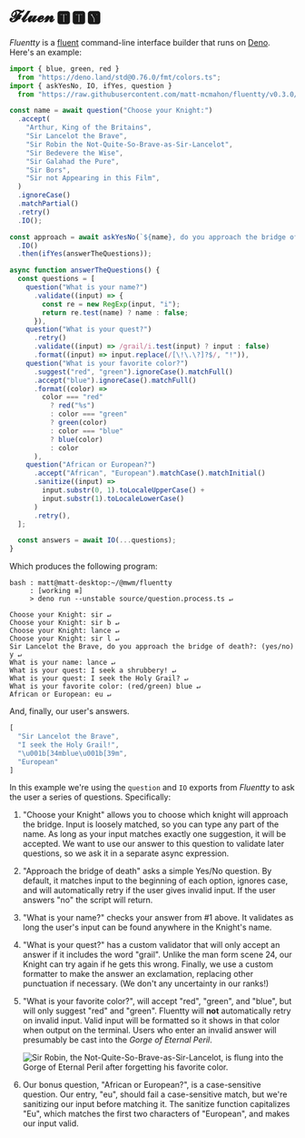 # 𝓕𝓵𝓾𝓮𝓷 🆃 🆃 🆈

*Fluentty* is a [fluent] command-line interface builder that runs on [Deno].
Here's an example:

```javascript
import { blue, green, red }
  from "https://deno.land/std@0.76.0/fmt/colors.ts";
import { askYesNo, IO, ifYes, question }
  from "https://raw.githubusercontent.com/matt-mcmahon/fluentty/v0.3.0/module.ts";

const name = await question("Choose your Knight:")
  .accept(
    "Arthur, King of the Britains",
    "Sir Lancelot the Brave",
    "Sir Robin the Not-Quite-So-Brave-as-Sir-Lancelot",
    "Sir Bedevere the Wise",
    "Sir Galahad the Pure",
    "Sir Bors",
    "Sir not Appearing in this Film",
  )
  .ignoreCase()
  .matchPartial()
  .retry()
  .IO();

const approach = await askYesNo(`${name}, do you approach the bridge of death?`)
  .IO()
  .then(ifYes(answerTheQuestions));

async function answerTheQuestions() {
  const questions = [
    question("What is your name?")
      .validate((input) => {
        const re = new RegExp(input, "i");
        return re.test(name) ? name : false;
      }),
    question("What is your quest?")
      .retry()
      .validate((input) => /grail/i.test(input) ? input : false)
      .format((input) => input.replace(/[\!\.\?]?$/, "!")),
    question("What is your favorite color?")
      .suggest("red", "green").ignoreCase().matchFull()
      .accept("blue").ignoreCase().matchFull()
      .format((color) =>
        color === "red"
          ? red("%s")
          : color === "green"
          ? green(color)
          : color === "blue"
          ? blue(color)
          : color
      ),
    question("African or European?")
      .accept("African", "European").matchCase().matchInitial()
      .sanitize((input) =>
        input.substr(0, 1).toLocaleUpperCase() +
        input.substr(1).toLocaleLowerCase()
      )
      .retry(),
  ];

  const answers = await IO(...questions);
}
```

Which produces the following program:

```text
bash : matt@matt-desktop:~/@mwm/fluentty
     : [working ≡]
     > deno run --unstable source/question.process.ts ↵

Choose your Knight: sir ↵
Choose your Knight: sir b ↵
Choose your Knight: lance ↵
Choose your Knight: sir l ↵
Sir Lancelot the Brave, do you approach the bridge of death?: (yes/no) y ↵
What is your name: lance ↵
What is your quest: I seek a shrubbery! ↵
What is your quest: I seek the Holy Grail? ↵
What is your favorite color: (red/green) blue ↵
African or European: eu ↵
```

And, finally, our user's answers.

```js
[
  "Sir Lancelot the Brave",
  "I seek the Holy Grail!",
  "\u001b[34mblue\u001b[39m",
  "European"
]
```

In this example we're using the `question` and `IO` exports from *Fluentty* to
ask the user a series of questions. Specifically:

1. "Choose your Knight" allows you to choose which knight will approach the
   bridge. Input is loosely matched, so you can type any part of the name. As
   long as your input matches exactly one suggestion, it will be accepted. We
   want to use our answer to this question to validate later questions, so we
   ask it in a separate async expression.

2. "Approach the bridge of death" asks a simple Yes/No question. By default, it
   matches input to the beginning of each option, ignores case, and will
   automatically retry if the user gives invalid input. If the user answers "no"
   the script will return.

3. "What is your name?" checks your answer from #1 above. It validates as long
   the user's input can be found anywhere in the Knight's name.

4. "What is your quest?" has a custom validator that will only accept an answer
   if it includes the word "grail". Unlike the man form scene 24, our Knight can
   try again if he gets this wrong. Finally, we use a custom formatter to make
   the answer an exclamation, replacing other punctuation if necessary. (We
   don't any uncertainty in our ranks!)

5. "What is your favorite color?", will accept "red", "green", and "blue", but
   will only suggest "red" and "green". Fluentty will **not** automatically
   retry on invalid input. Valid input will be formatted so it
   shows in that color when output on the terminal. Users who enter an invalid
   answer will presumably be cast into the *Gorge of Eternal Peril*.

   ![Sir Robin, the Not-Quite-So-Brave-as-Sir-Lancelot, is flung into the *Gorge of Eternal Peril* after forgetting his favorite color.](https://i.makeagif.com/media/2-07-2016/-FG4XC.gif)

6. Our bonus question, "African or European?", is a case-sensitive question.
   Our entry, "eu", should fail a case-sensitive match, but we're sanitizing our
   input before matching it. The sanitize function capitalizes "Eu", which
   matches the first two characters of "European", and makes our input valid.

[fluent]: https://dev.to/shoupn/what-is-a-fluent-api-2m4f
[deno]: https://deno.land/

